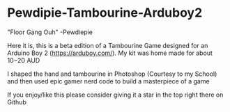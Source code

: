 # Pewdipie-Tambourine-Arduboy2
"Floor Gang Ouh"
-Pewdiepie

Here it is, this is a beta edition of a Tambourine Game designed for an Arduino Boy 2 (https://arduboy.com/). My kit was home made for about $10-$20 AUD

I shaped the hand and tambourine in Photoshop (Courtesy to my School) and then used epic gamer nerd code to build a masterpiece of a game

If you enjoy/like this please consider giving it a star in the top right there on Github

